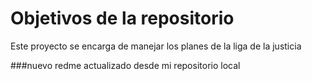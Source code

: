 # Objetivos de la repositorio

Este proyecto se encarga de manejar los planes de la liga de la justicia

###nuevo redme actualizado desde mi repositorio local
